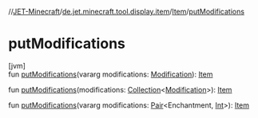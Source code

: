 //[JET-Minecraft](../../../index.md)/[de.jet.minecraft.tool.display.item](../index.md)/[Item](index.md)/[putModifications](put-modifications.md)

# putModifications

[jvm]\
fun [putModifications](put-modifications.md)(vararg modifications: [Modification](../-modification/index.md)): [Item](index.md)

fun [putModifications](put-modifications.md)(modifications: [Collection](https://kotlinlang.org/api/latest/jvm/stdlib/kotlin.collections/-collection/index.html)&lt;[Modification](../-modification/index.md)&gt;): [Item](index.md)

fun [putModifications](put-modifications.md)(vararg modifications: [Pair](https://kotlinlang.org/api/latest/jvm/stdlib/kotlin/-pair/index.html)&lt;Enchantment, [Int](https://kotlinlang.org/api/latest/jvm/stdlib/kotlin/-int/index.html)&gt;): [Item](index.md)
